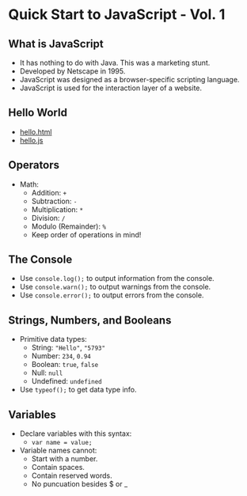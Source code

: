 # Quick Start to JavaScript - Vol. 1

## What is JavaScript

- It has nothing to do with Java. This was a marketing stunt.
- Developed by Netscape in 1995.
- JavaScript was designed as a browser-specific scripting language.
- JavaScript is used for the interaction layer of a website.

## Hello World

- [hello.html](./hello.html)
- [hello.js](./hello.js)

## Operators

- Math:
  - Addition: `+`
  - Subtraction: `-`
  - Multiplication: `*`
  - Division: `/`
  - Modulo (Remainder): `%`
  - Keep order of operations in mind!

## The Console

- Use `console.log();` to output information from the console.
- Use `console.warn();` to output warnings from the console.
- Use `console.error();` to output errors from the console.

## Strings, Numbers, and Booleans

- Primitive data types:
  - String: `"Hello"`, `"5793"`
  - Number: `234`, `0.94`
  - Boolean: `true`, `false`
  - Null: `null`
  - Undefined: `undefined`
- Use `typeof();` to get data type info.

## Variables

- Declare variables with this syntax:
  - `var name = value;`
- Variable names cannot:
  - Start with a number.
  - Contain spaces.
  - Contain reserved words.
  - No puncuation besides $ or _
